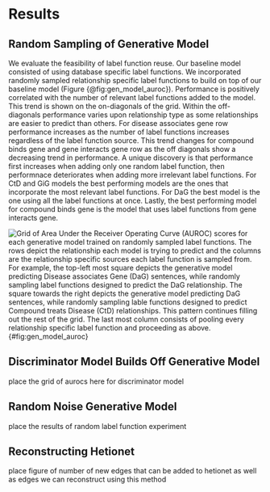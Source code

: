 # Results

## Random Sampling of Generative Model

We evaluate the feasibility of label function reuse.
Our baseline model consisted of using database specific label functions.
We incorporated randomly sampled relationship specific label functions to build on top of our baseline model (Figure {@fig:gen_model_auroc}).
Performance is positively correlated with the number of relevant label functions added to the model.
This trend is shown on the on-diagonals of the grid. 
Within the off-diagonals performance varies upon relationship type as some relationships are easier to predict than others.
For disease associates gene row performance increases as the number of label functions increases regardless of the label function source.
This trend changes for compound binds gene and gene interacts gene row as the off diagonals show a decreasing trend in performance.
A unique discovery is that performance first increases when adding only one random label function, then performnace deteriorates when adding more irrelevant label functions.
For CtD and GiG models the best performing models are the ones that incorporate the most relevant label functions. 
For DaG the best model is the one using all the label functions at once.
Lastly, the best performing model for compound binds gene is the model that uses label functions from gene interacts gene.

![
Grid of Area Under the Receiver Operating Curve (AUROC) scores for each generative model trained on randomly sampled label functions.
The rows depict the relationship each model is trying to predict and the columns are the relationship specific sources each label function is sampled from.
For example, the top-left most square depicts the generative model predicting Disease associates Gene (DaG) sentences, while randomly sampling label functions designed to predict the DaG relationship. 
The square towards the right depicts the generative model predicting DaG sentences, while randomly sampling lable functions designed to predict Compound treats Disease (CtD) relationships.
This pattern continues filling out the rest of the grid.
The last most column consists of pooling every relationship specific label function and proceeding as above.
](images/figures/label_sampling/transfer_test_set_auroc.png){#fig:gen_model_auroc}

## Discriminator Model Builds Off Generative Model
place the grid of aurocs here for discriminator model

## Random Noise Generative Model
place the results of random label function experiment

## Reconstructing Hetionet
place figure of number of new edges that can be added to hetionet as well as edges we can reconstruct using this method
